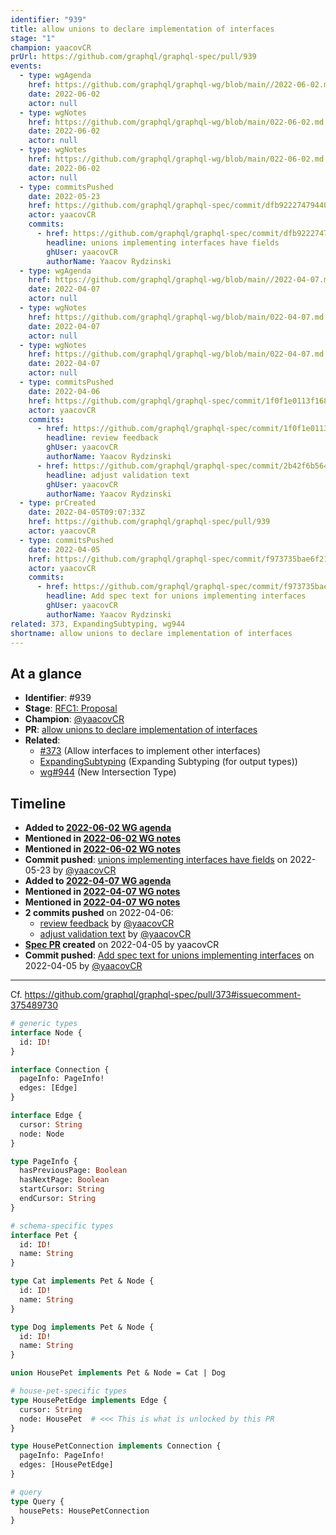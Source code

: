 ```yaml
---
identifier: "939"
title: allow unions to declare implementation of interfaces
stage: "1"
champion: yaacovCR
prUrl: https://github.com/graphql/graphql-spec/pull/939
events:
  - type: wgAgenda
    href: https://github.com/graphql/graphql-wg/blob/main//2022-06-02.md
    date: 2022-06-02
    actor: null
  - type: wgNotes
    href: https://github.com/graphql/graphql-wg/blob/main/022-06-02.md
    date: 2022-06-02
    actor: null
  - type: wgNotes
    href: https://github.com/graphql/graphql-wg/blob/main/022-06-02.md
    date: 2022-06-02
    actor: null
  - type: commitsPushed
    date: 2022-05-23
    href: https://github.com/graphql/graphql-spec/commit/dfb92227479440be4727ac4e0caa018d26223134
    actor: yaacovCR
    commits:
      - href: https://github.com/graphql/graphql-spec/commit/dfb92227479440be4727ac4e0caa018d26223134
        headline: unions implementing interfaces have fields
        ghUser: yaacovCR
        authorName: Yaacov Rydzinski
  - type: wgAgenda
    href: https://github.com/graphql/graphql-wg/blob/main//2022-04-07.md
    date: 2022-04-07
    actor: null
  - type: wgNotes
    href: https://github.com/graphql/graphql-wg/blob/main/022-04-07.md
    date: 2022-04-07
    actor: null
  - type: wgNotes
    href: https://github.com/graphql/graphql-wg/blob/main/022-04-07.md
    date: 2022-04-07
    actor: null
  - type: commitsPushed
    date: 2022-04-06
    href: https://github.com/graphql/graphql-spec/commit/1f0f1e0113f1685c362c77bc8a96cd614a401e61
    actor: yaacovCR
    commits:
      - href: https://github.com/graphql/graphql-spec/commit/1f0f1e0113f1685c362c77bc8a96cd614a401e61
        headline: review feedback
        ghUser: yaacovCR
        authorName: Yaacov Rydzinski
      - href: https://github.com/graphql/graphql-spec/commit/2b42f6b564df54bd4ef8eeb2a4a6ed92357fd3d6
        headline: adjust validation text
        ghUser: yaacovCR
        authorName: Yaacov Rydzinski
  - type: prCreated
    date: 2022-04-05T09:07:33Z
    href: https://github.com/graphql/graphql-spec/pull/939
    actor: yaacovCR
  - type: commitsPushed
    date: 2022-04-05
    href: https://github.com/graphql/graphql-spec/commit/f973735bae6f2124cb9d188d6dc241a0b24b685e
    actor: yaacovCR
    commits:
      - href: https://github.com/graphql/graphql-spec/commit/f973735bae6f2124cb9d188d6dc241a0b24b685e
        headline: Add spec text for unions implementing interfaces
        ghUser: yaacovCR
        authorName: Yaacov Rydzinski
related: 373, ExpandingSubtyping, wg944
shortname: allow unions to declare implementation of interfaces
---
```


## At a glance

- **Identifier**: #939
- **Stage**: [RFC1: Proposal](https://github.com/graphql/graphql-spec/blob/main/CONTRIBUTING.md#stage-1-proposal)
- **Champion**: [@yaacovCR](https://github.com/yaacovCR)
- **PR**: [allow unions to declare implementation of interfaces](https://github.com/graphql/graphql-spec/pull/939)
- **Related**:
  - [#373](/rfcs/373 "Allow interfaces to implement other interfaces / RFC3") (Allow interfaces to implement other interfaces)
  - [ExpandingSubtyping](/rfcs/ExpandingSubtyping "Expanding Subtyping (for output types) / RFC0") (Expanding Subtyping (for output types))
  - [wg#944](/rfcs/wg944 "New Intersection Type / RFC0") (New Intersection Type)

<!-- BEGIN_CUSTOM_TEXT -->



<!-- END_CUSTOM_TEXT -->

## Timeline

- **Added to [2022-06-02 WG agenda](https://github.com/graphql/graphql-wg/blob/main//2022-06-02.md)**
- **Mentioned in [2022-06-02 WG notes](https://github.com/graphql/graphql-wg/blob/main/022-06-02.md)**
- **Mentioned in [2022-06-02 WG notes](https://github.com/graphql/graphql-wg/blob/main/022-06-02.md)**
- **Commit pushed**: [unions implementing interfaces have fields](https://github.com/graphql/graphql-spec/commit/dfb92227479440be4727ac4e0caa018d26223134) on 2022-05-23 by [@yaacovCR](https://github.com/yaacovCR)
- **Added to [2022-04-07 WG agenda](https://github.com/graphql/graphql-wg/blob/main//2022-04-07.md)**
- **Mentioned in [2022-04-07 WG notes](https://github.com/graphql/graphql-wg/blob/main/022-04-07.md)**
- **Mentioned in [2022-04-07 WG notes](https://github.com/graphql/graphql-wg/blob/main/022-04-07.md)**
- **2 commits pushed** on 2022-04-06:
  - [review feedback](https://github.com/graphql/graphql-spec/commit/1f0f1e0113f1685c362c77bc8a96cd614a401e61) by [@yaacovCR](https://github.com/yaacovCR)
  - [adjust validation text](https://github.com/graphql/graphql-spec/commit/2b42f6b564df54bd4ef8eeb2a4a6ed92357fd3d6) by [@yaacovCR](https://github.com/yaacovCR)
- **[Spec PR](https://github.com/graphql/graphql-spec/pull/939) created** on 2022-04-05 by yaacovCR
- **Commit pushed**: [Add spec text for unions implementing interfaces](https://github.com/graphql/graphql-spec/commit/f973735bae6f2124cb9d188d6dc241a0b24b685e) on 2022-04-05 by [@yaacovCR](https://github.com/yaacovCR)

<!-- VERBATIM -->

---

Cf. https://github.com/graphql/graphql-spec/pull/373#issuecomment-375489730

```graphql
# generic types
interface Node {
  id: ID!
}

interface Connection {
  pageInfo: PageInfo!
  edges: [Edge]
}

interface Edge {
  cursor: String
  node: Node
}

type PageInfo {
  hasPreviousPage: Boolean
  hasNextPage: Boolean
  startCursor: String
  endCursor: String
}

# schema-specific types
interface Pet {
  id: ID!
  name: String
}

type Cat implements Pet & Node {
  id: ID!
  name: String
}

type Dog implements Pet & Node {
  id: ID!
  name: String
}

union HousePet implements Pet & Node = Cat | Dog

# house-pet-specific types
type HousePetEdge implements Edge {
  cursor: String
  node: HousePet  # <<< This is what is unlocked by this PR
}

type HousePetConnection implements Connection {
  pageInfo: PageInfo!
  edges: [HousePetEdge]
}

# query
type Query {
  housePets: HousePetConnection
}
```
